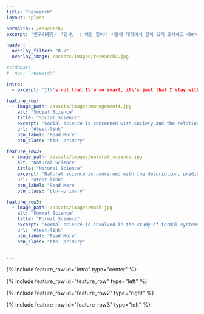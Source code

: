 ```yaml
---
title: "Research"
layout: splash

permalink: /research/
excerpt: "연구(硏究) 「명사」 : 어떤 일이나 사물에 대하여서 깊이 있게 조사하고 <br> 생각하여 진리를 따져 보는 일 <br> - \"연구\", 『표준국어대사전』, 국립국어원 (2018)"

header:
  overlay_filter: "0.7"
  overlay_image: /assets/images/research2.jpg

#sidebar:
#  nav: "research"

intro: 
  - excerpt: 'It\'s not that I\'m so smart, it\'s just that I stay with problems longer <br> - Albert Einstein - '

feature_row:
  - image_path: /assets/images/management4.jpg
    alt: "Social Science"
    title: "Social Science"
    excerpt: 'Social science is concerned with society and the relationships among individuals within a society'
    url: "#test-link"
    btn_label: "Read More"
    btn_class: "btn--primary"

feature_row2:
  - image_path: /assets/images/natural_science.jpg
    alt: "Natural Science"
    title: "Natural Science"
    excerpt: 'Natural science is concerned with the description, prediction, and understanding of natural phenomena based on empirical evidence from observation and experimentation.'
    url: "#test-link"
    btn_label: "Read More"
    btn_class: "btn--primary"

feature_row3:
  - image_path: /assets/images/math.jpg
    alt: "Formal Science"
    title: "Formal Science"
    excerpt: 'Formal science is involved in the study of formal systems. It includes mathematics, systems theory, and theoretical computer science.'
    url: "#test-link"
    btn_label: "Read More"
    btn_class: "btn--primary"


---
```




{% include feature_row id="intro" type="center" %}

{% include feature_row id="feature_row" type="left" %}

{% include feature_row id="feature_row2" type="right" %}

{% include feature_row id="feature_row3" type="left" %}